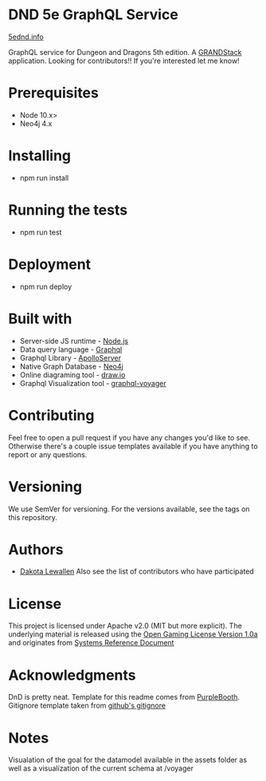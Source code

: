 # DND 5e GraphQL Service

[5ednd.info](http://5ednd.info)

GraphQL service for Dungeon and Dragons 5th edition. A [GRANDStack](https://grandstack.io/) application.
Looking for contributors!! If you're interested let me know!

# Prerequisites

- Node 10.x>
- Neo4j 4.x

# Installing

- npm run install

# Running the tests

- npm run test

# Deployment

- npm run deploy

# Built with

- Server-side JS runtime - [Node.js](https://nodejs.org/en/)
- Data query language - [Graphql](https://graphql.org)
- Graphql Library - [ApolloServer](https://www.apollographql.com)
- Native Graph Database - [Neo4j](https://neo4j.com/developer/javascript/)
- Online diagraming tool - [draw.io](https://draw.io)
- Graphql Visualization tool - [graphql-voyager](https://github.com/APIs-guru/graphql-voyager)

# Contributing

Feel free to open a pull request if you have any changes you'd like to see. Otherwise there's a couple issue templates available if you have anything to report or any questions.

# Versioning

We use SemVer for versioning. For the versions available, see the tags on this repository.

# Authors

- [Dakota Lewallen](https://github.com/IamFlowZ)
  Also see the list of contributors who have participated

# License

This project is licensed under Apache v2.0 (MIT but more explicit). The underlying material
is released using the [Open Gaming License Version 1.0a](https://www.wizards.com/default.asp?x=d20/oglfaq/20040123f) and originates from [Systems Reference Document](https://media.wizards.com/2016/downloads/DND/SRD-OGL_V5.1.pdf)

# Acknowledgments

DnD is pretty neat. Template for this readme comes from [PurpleBooth](https://gist.github.com/PurpleBooth/109311bb0361f32d87a2). Gitignore template taken from [github's gitignore](https://github.com/github/gitignore)

# Notes

Visualation of the goal for the datamodel available in the assets folder as well as a visualization of the current schema at /voyager
